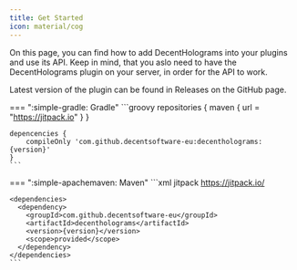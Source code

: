 ```yaml
---
title: Get Started
icon: material/cog
---
```


On this page, you can find how to add DecentHolograms into your plugins and use its API. Keep in mind, that you aslo need to have the DecentHolograms plugin on your server, in order for the API to work.

Latest version of the plugin can be found in Releases on the GitHub page.

=== ":simple-gradle: Gradle"
    ```groovy
    repositories {
        maven { url = "https://jitpack.io" }
    }
    
    depencencies {
        compileOnly 'com.github.decentsoftware-eu:decentholograms:{version}'
    }
    ```
=== ":simple-apachemaven: Maven"
    ```xml
    <repositories>
      <repository>
        <id>jitpack</id>
        <url>https://jitpack.io/</url>
      </repository>
    </repositories>
    
    <dependencies>
      <dependency>
        <groupId>com.github.decentsoftware-eu</groupId>
        <artifactId>decentholograms</artifactId>
        <version>{version}</version>
        <scope>provided</scope>
      </dependency>
    </dependencies>
    ```